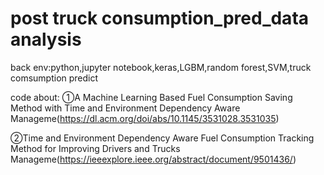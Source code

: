 # post truck consumption_pred_data analysis

back env:python,jupyter notebook,keras,LGBM,random forest,SVM,truck comsumption predict

code about:
①A Machine Learning Based Fuel Consumption Saving Method with Time and Environment
Dependency Aware Manageme(https://dl.acm.org/doi/abs/10.1145/3531028.3531035)



②Time and Environment Dependency Aware Fuel Consumption Tracking Method for Improving
Drivers and Trucks Manageme(https://ieeexplore.ieee.org/abstract/document/9501436/)

